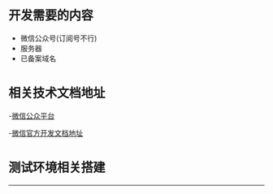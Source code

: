 # `开发需要的内容`

- 微信公众号(订阅号不行)
- 服务器
- 已备案域名


# `相关技术文档地址`

-[微信公众平台](https://mp.weixin.qq.com/)

-[微信官方开发文档地址](https://mp.weixin.qq.com/wiki?t=resource/res_main&id=mp1445241432)



# `测试环境相关搭建`

<hr>
